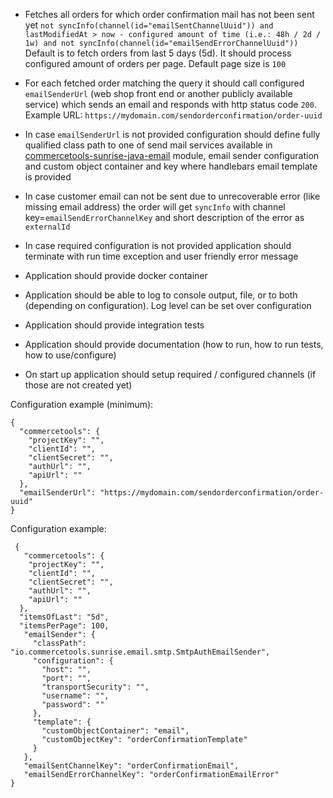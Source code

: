 - Fetches all orders for which order confirmation mail has not been sent yet
```not syncInfo(channel(id="emailSentChannelUuid")) and lastModifiedAt > now - configured amount of time (i.e.: 48h / 2d / 1w) and not syncInfo(channel(id="emailSendErrorChannelUuid"))```
Default is to fetch orders from last 5 days (5d). It should process configured amount of orders per page. Default page size is ```100```

- For each fetched order matching the query it should call configured ```emailSenderUrl``` (web shop front end or another publicly available service) which sends an email and responds with http status code ```200```. Example URL: ```https://mydomain.com/sendorderconfirmation/order-uuid```

- In case ```emailSenderUrl``` is not provided configuration should define fully qualified class path to one of send mail services available in  [commercetools-sunrise-java-email](https://github.com/commercetools/commercetools-sunrise-java-email) module, email sender configuration and custom object container and key where handlebars email template is provided

- In case customer email can not be sent due to unrecoverable error (like missing email address) the order will get ```syncInfo``` with channel key=```emailSendErrorChannelKey``` and short description of the error as ```externalId```

- In case required configuration is not provided application should terminate with run time exception and user friendly error message

- Application should provide docker container

- Application should be able to log to console output, file, or to both (depending on configuration). Log level can be set over configuration

- Application should provide integration tests

- Application should provide documentation (how to run, how to run tests, how to use/configure)

- On start up application should setup required / configured channels (if those are not created yet)

Configuration example (minimum):
```
{
  "commercetools": {
    "projectKey": "",
    "clientId": "",
    "clientSecret": "",
    "authUrl": "",
    "apiUrl": ""
  },
  "emailSenderUrl": "https://mydomain.com/sendorderconfirmation/order-uuid"
}
```

Configuration example:
```
 {
   "commercetools": {
    "projectKey": "",
    "clientId": "",
    "clientSecret": "",
    "authUrl": "",
    "apiUrl": ""
  },
  "itemsOfLast": "5d",
  "itemsPerPage": 100,
   "emailSender": {
     "classPath": "io.commercetools.sunrise.email.smtp.SmtpAuthEmailSender",
     "configuration": {
       "host": "",
       "port": "",
       "transportSecurity": "",
       "username": "",
       "password": ""
     },
     "template": {
       "customObjectContainer": "email",
       "customObjectKey": "orderConfirmationTemplate"
     }
   },
   "emailSentChannelKey": "orderConfirmationEmail",
   "emailSendErrorChannelKey": "orderConfirmationEmailError"
}
```